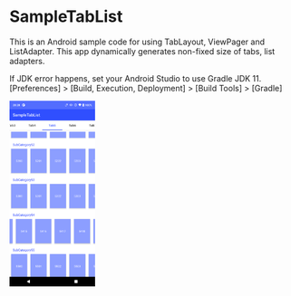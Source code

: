 # SampleTabList

This is an Android sample code for using TabLayout, ViewPager and ListAdapter. This app dynamically generates non-fixed size of tabs, list adapters.

If JDK error happens, set your Android Studio to use Gradle JDK 11.<br>
[Preferences] > [Build, Execution, Deployment] > [Build Tools] > [Gradle]

<img src="capture/capture_1.png" width="30%" />
